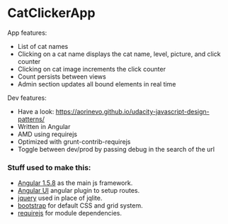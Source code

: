 # CatClickerApp

App features:

 * List of cat names
 * Clicking on a cat name displays the cat name, level, picture, and click counter
 * Clicking on cat image increments the click counter
 * Count persists between views
 * Admin section updates all bound elements in real time

Dev features:

 * Have a look: https://aorinevo.github.io/udacity-javascript-design-patterns/
 * Written in Angular
 * AMD using requirejs
 * Optimized with grunt-contrib-requirejs
 * Toggle between dev/prod by passing debug in the search of the url


### Stuff used to make this:

 * [Angular 1.5.8](https://www.npmjs.com/package/angular) as the main js framework.
 * [Angular UI](https://www.npmjs.com/package/angular-ui-router) angular plugin to setup routes.
 * [jquery](https://www.npmjs.com/package/jquery) used in place of jqlite.
 * [bootstrap](https://www.npmjs.com/package/bootstrap) for default CSS and grid system.
 * [requirejs](https://www.npmjs.com/package/requirejs) for module dependencies.
